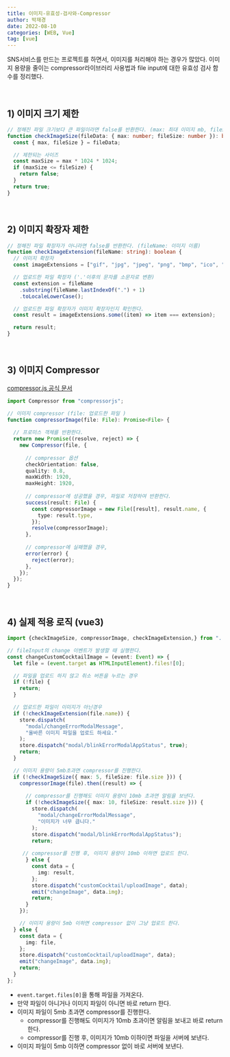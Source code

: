 ```yaml
---
title: 이미지-유효성-검사와-Compressor
author: 박재경
date: 2022-08-10
categories: [WEB, Vue]
tag: [vue]
---
```




SNS서비스를 만드는 프로젝트를 하면서, 이미지를 처리해야 하는 경우가 많았다. 
이미지 용량을 줄이는 compressor라이브러리 사용법과 file input에 대한 유효성 검사 함수를 정리했다.

<br>

## 1) 이미지 크기 제한 

```typescript
// 정해진 파일 크기보다 큰 파일이라면 false를 반환한다. (max: 최대 이미지 mb, fileSize: 업로드한 이미지 용량)
function checkImageSize(fileData: { max: number; fileSize: number }): boolean {
  const { max, fileSize } = fileData;

  // 제한되는 사이즈
  const maxSize = max * 1024 * 1024;
  if (maxSize <= fileSize) {
    return false;
  }
  return true;
}
```

<br>

## 2) 이미지 확장자 제한

```typescript
// 정해진 파일 확장자가 아니라면 false를 반환한다. (fileName: 이미지 이름)
function checkImageExtension(fileName: string): boolean {
  // 이미지 확장자
  const imageExtensions = ["gif", "jpg", "jpeg", "png", "bmp", "ico", "apng"];

  // 업로드한 파일 확장자 ('.'이후의 문자를 소문자로 변환)
  const extension = fileName
    .substring(fileName.lastIndexOf(".") + 1)
    .toLocaleLowerCase();

  // 업로드한 파일 확장자가 이미지 확장자인지 확인한다. 
  const result = imageExtensions.some((item) => item === extension);

  return result;
}
```

<br>

## 3) 이미지 Compressor

[compressor.js 공식 문서](https://github.com/fengyuanchen/compressorjs)

```typescript
import Compressor from "compressorjs";

// 이미지 compressor (file: 업로드한 파일 )
function compressorImage(file: File): Promise<File> {
    
  // 프로미스 객체를 반환한다. 
  return new Promise((resolve, reject) => {
    new Compressor(file, {
      
      // compressor 옵션 
      checkOrientation: false,
      quality: 0.8,
      maxWidth: 1920,
      maxHeight: 1920,
        
      // compressor에 성공했을 경우, 파일로 저장하여 반환한다.  
      success(result: File) {
        const compressorImage = new File([result], result.name, {
          type: result.type,
        });
        resolve(compressorImage);
      },
      
      // compressor에 실패했을 경우, 
      error(error) {
        reject(error);
      },
    });
  });
}

```

<br>

## 4) 실제 적용 로직 (vue3)

```typescript
import {checkImageSize, compressorImage, checkImageExtension,} from "../../functions/image";

// fileInput의 change 이벤트가 발생할 때 실행한다. 
const changeCustomCocktailImage = (event: Event) => {
  let file = (event.target as HTMLInputElement).files![0];

  // 파일을 업로드 하지 않고 취소 버튼을 누르는 경우
  if (!file) {
    return;
  }

  // 업로드한 파일이 이미지가 아닌경우
  if (!checkImageExtension(file.name)) {
    store.dispatch(
      "modal/changeErrorModalMessage",
      "올바른 이미지 파일을 업로드 하세요."
    );
    store.dispatch("modal/blinkErrorModalAppStatus", true);
    return;
  }

  // 이미지 용량이 5mb초과면 compressor를 진행한다.
  if (!checkImageSize({ max: 5, fileSize: file.size })) {
    compressorImage(file).then((result) => {
        
      // compressor를 진행해도 이미지 용량이 10mb 초과면 알림을 보낸다. 
      if (!checkImageSize({ max: 10, fileSize: result.size })) {
        store.dispatch(
          "modal/changeErrorModalMessage",
          "이미지가 너무 큽니다."
        );
        store.dispatch("modal/blinkErrorModalAppStatus");
        return;
          
     // compressor를 진행 후, 이미지 용량이 10mb 이하면 업로드 한다. 
      } else {
        const data = {
          img: result,
        };
        store.dispatch("customCocktail/uploadImage", data);
        emit("changeImage", data.img);
        return;
      }
    });

    // 이미지 용량이 5mb 이하면 compressor 없이 그냥 업로드 한다.
  } else {
    const data = {
      img: file,
    };
    store.dispatch("customCocktail/uploadImage", data);
    emit("changeImage", data.img);
    return;
  }
};
```

- `event.target.files[0]`을 통해 파일을 가져온다. 
- 만약 파일이 아니거나 이미지 파일이 아니면 바로 return 한다. 
- 이미지 파일이 5mb 초과면 compressor를 진행한다.
  - compressor를 진행해도 이미지가 10mb 초과이면 알림을 보내고 바로 return한다.
  - compressor를 진행 후, 이미지가 10mb 이하이면 파일을 서버에 보낸다.
- 이미지 파일이 5mb 이하면 compressor 없이 바로 서버에 보낸다. 
